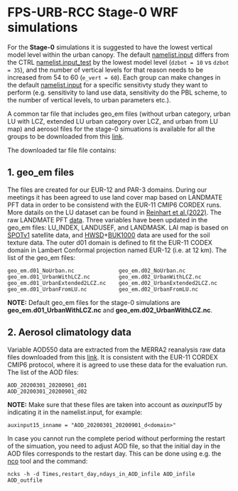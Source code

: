 # FPS-URB-RCC Stage-0 WRF simulations 

For the **Stage-0** simulations it is suggested to have the lowest vertical model level within the urban canopy. The default [namelist.input](./namelist.input) differs from the CTRL [namelist.input_test](../Test-7d/namelist.input) by the lowest model level (`dzbot = 10` vs `dzbot = 35`), and the number of vertical levels for that reason needs to be increased from 54 to 60 (`e_vert = 60`). Each group can make changes in the default [namelist.input](./namelist.input) for a specific sensitivty study they want to perform (e.g. sensitivity to land use data, sensitivity do the PBL scheme, to the number of vertical levels, to urban parameters etc.). 

A common tar file that includes geo_em files (without urban category, urban LU with LCZ, extended LU urban category over LCZ, and urban from LU map) and aerosol files for the stage-0 simuations is available for all the groups to be downloaded from this [link](https://meteo.unican.es/work/josipa/WRF-FPS-URB-RCC/WRF-FPS-URB-RCC_stage0_v0.tar). 

The downloaded tar file file contains:

## 1. geo_em files

The files are created for our EUR-12 and PAR-3 domains. During our meetings it has been agreed to use land cover map based on LANDMATE PFT data in order to be consistend with the EUR-11 CMIP6 CORDEX runs. More datails on the LU dataset can be found in [Reinhart et al.(2022)](https://doi.org/10.5194/essd-14-1735-2022). 
The raw LANDMATE PFT [data](https://www.wdc-climate.de/ui/entry?acronym=LM_PFT_LandCov_EUR2015_v1.0). Three variables have been updated in the geo_em files: LU_INDEX, LANDUSEF, and LANDMASK. 
LAI map is based on [SPOTv1](https://cds.climate.copernicus.eu/cdsapp#!/dataset/satellite-lai-fapar?tab=form) satellite data, and [HWSD](https://www.wdc-climate.de/ui/entry?acronym=WRF_NOAH_HWSD_world_TOP_ST_v121)+[BUK1000](https://www.wdc-climate.de/ui/entry?acronym=WRF_NOAH_BUK_Ger_top_SOILTYP) data are used for the soil texture data. The outer d01 domain is defined to fit the EUR-11 CODEX domain in Lambert Conformal projection named EUR-12 (i.e. at 12 km). 
The list of the geo_em files:
```
geo_em.d01_NoUrban.nc              geo_em.d02_NoUrban.nc
geo_em.d01_UrbanWithLCZ.nc         geo_em.d02_UrbanWithLCZ.nc
geo_em.d01_UrbanExtended2LCZ.nc    geo_em.d02_UrbanExtended2LCZ.nc
geo_em.d01_UrbanFromLU.nc          geo_em.d02_UrbanFromLU.nc
```
**NOTE:** Default geo_em files for the stage-0 simulations are **geo_em.d01_UrbanWithLCZ.nc** and **geo_em.d02_UrbanWithLCZ.nc**.

## 2. Aerosol climatology data

Variable AOD550 data are extracted from the MERRA2 reanalysis raw data files downloaded from this [link](https://b2share.fz-juelich.de/records/?community=a140d3f3-0117-4665-9945-4c7fcb9afb51&sort=mostrecent&page=1&size=10). It is consistent with the EUR-11 CORDEX CMIP6 protocol, where it is agreed to use these data for the evaluation run.
The list of the AOD files:
```
AOD_20200301_20200901_d01
AOD_20200301_20200901_d02
```

**NOTE:** Make sure that these files are taken into account as *auxinput15* by indicating it in the namelist.input, for example:
```
auxinput15_inname = "AOD_20200301_20200901_d<domain>"
```
In case you cannot run the complete period without performing the restart of the simuation, you need to adjust AOD file, so that the initial day in the AOD files corresponds to the restart day. This can be 	done using e.g. the [nco](http://research.jisao.washington.edu/data_sets/nco/) tool and the command:
```
ncks -h -d Times,restart_day,ndays_in_AOD_infile AOD_infile AOD_outfile
```

